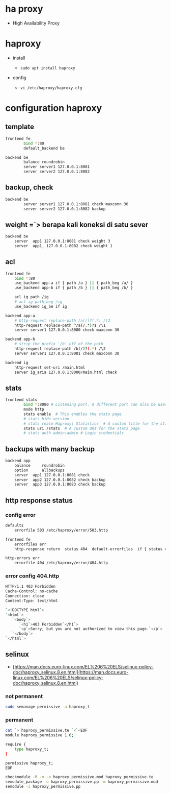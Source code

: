 # ha proxy
- High Availability Proxy

# haproxy
- install
  - ```sudo apt install haproxy```

- config
  - ```vi /etc/haproxy/haproxy.cfg```

# configuration haproxy
## template
```bash
frontend fe
        bind *:80
        default_backend be

backend be
        balance roundrobin
        server server1 127.0.0.1:8081
        server server2 127.0.0.1:8082
```

## backup, check
```bash
backend be
        server server1 127.0.0.1:8081 check maxconn 30
        server server2 127.0.0.1:8082 backup
```

## weight =`> berapa kali koneksi di satu sever
```bash
backend be
    server  app1 127.0.0.1:8081 check weight 3
    server  app1_ 127.0.0.1:8082 check weight 1
```

## acl
```bash
frontend fe
    bind *:80
    use_backend app-a if { path /a } || { path_beg /a/ }
    use_backend app-b if { path /b } || { path_beg /b/ }

    acl ig path /ig
    # acl ig path_beg /ig
    use_backend ig_be if ig

backend app-a
    # http-request replace-path /a(/)?(.*) /\2
    http-request replace-path ^/a(/.*)?$ /\1
    server server1 127.0.0.1:8080 check maxconn 30

backend app-b
    # strip the prefix '/b' off of the path
    http-request replace-path /b(/)?(.*) /\2
    server server1 127.0.0.1:8081 check maxconn 30

backend ig
    http-request set-uri /main.html
    server ig_aria 127.0.0.1:8000/main.html check
```

## stats
```bash
frontend stats
        bind *:8080 # Listening port. A different port can also be used.
        mode http
        stats enable  # This enables the stats page
        # stats hide-version
        # stats realm Haproxy\ Statistics  # A custom title for the stats window
        stats uri /stats  # A custom URI for the stats page
        # stats auth admin:admin # Login credentials
```

## backups with many backup
```bash
backend app
    balance     roundrobin
    option      allbackups
    server  app1 127.0.0.1:8081 check
    server  app2 127.0.0.1:8082 check backup
    server  app3 127.0.0.1:8083 check backup
```

## http response status
### config error
```bash
defaults
    errorfile 503 /etc/haproxy/error/503.http

frontend fe
    errorfiles err
    http-response return  status 404  default-errorfiles  if { status 404 }

http-errors err
    errorfile 404 /etc/haproxy/error/404.http
```

### error config 404.http
```bash
HTTP/1.1 403 Forbidden
Cache-Control: no-cache
Connection: close
Content-Type: text/html

`<!DOCTYPE html`>
`<html`>
   `<body`>
      `<h1`>403 Forbidden`</h1`>
      `<p`>Sorry, but you are not authorized to view this page.`</p`>
   `</body`>
`</html`>
```

## selinux
- [https://man.docs.euro-linux.com/EL%206%20ELS/selinux-policy-doc/haproxy_selinux.8.en.html](https://man.docs.euro-linux.com/EL%206%20ELS/selinux-policy-doc/haproxy_selinux.8.en.html)
### not permanent
```bash
sudo semanage permissive -a haproxy_t
```

### permanent
```bash
cat `> haproxy_permissive.te `<`<EOF
module haproxy_permissive 1.0;

require {
    type haproxy_t;
}

permissive haproxy_t;
EOF

checkmodule -M -m -o haproxy_permissive.mod haproxy_permissive.te
semodule_package -o haproxy_permissive.pp -m haproxy_permissive.mod
semodule -i haproxy_permissive.pp
```